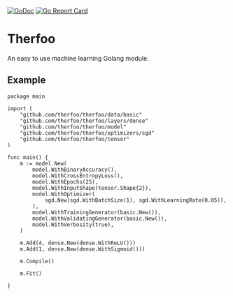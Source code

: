 [![GoDoc](https://godoc.org/github.com/therfoo/therfoo?status.svg)](https://godoc.org/github.com/therfoo/therfoo)
[![Go Report Card](https://goreportcard.com/badge/github.com/therfoo/therfoo)](https://goreportcard.com/report/github.com/therfoo/therfoo)

# Therfoo
An easy to use machine learning Golang module.

## Example

```golang
package main

import (
	"github.com/therfoo/therfoo/data/basic"
	"github.com/therfoo/therfoo/layers/dense"
	"github.com/therfoo/therfoo/model"
	"github.com/therfoo/therfoo/optimizers/sgd"
	"github.com/therfoo/therfoo/tensor"
)

func main() {
	m := model.New(
		model.WithBinaryAccuracy(),
		model.WithCrossEntropyLoss(),
		model.WithEpochs(25),
		model.WithInputShape(tensor.Shape{2}),
		model.WithOptimizer(
			sgd.New(sgd.WithBatchSize(1), sgd.WithLearningRate(0.05)),
		),
		model.WithTrainingGenerator(basic.New()),
		model.WithValidatingGenerator(basic.New()),
		model.WithVerbosity(true),
	)

	m.Add(4, dense.New(dense.WithReLU()))
	m.Add(1, dense.New(dense.WithSigmoid()))

	m.Compile()

	m.Fit()

}
```
